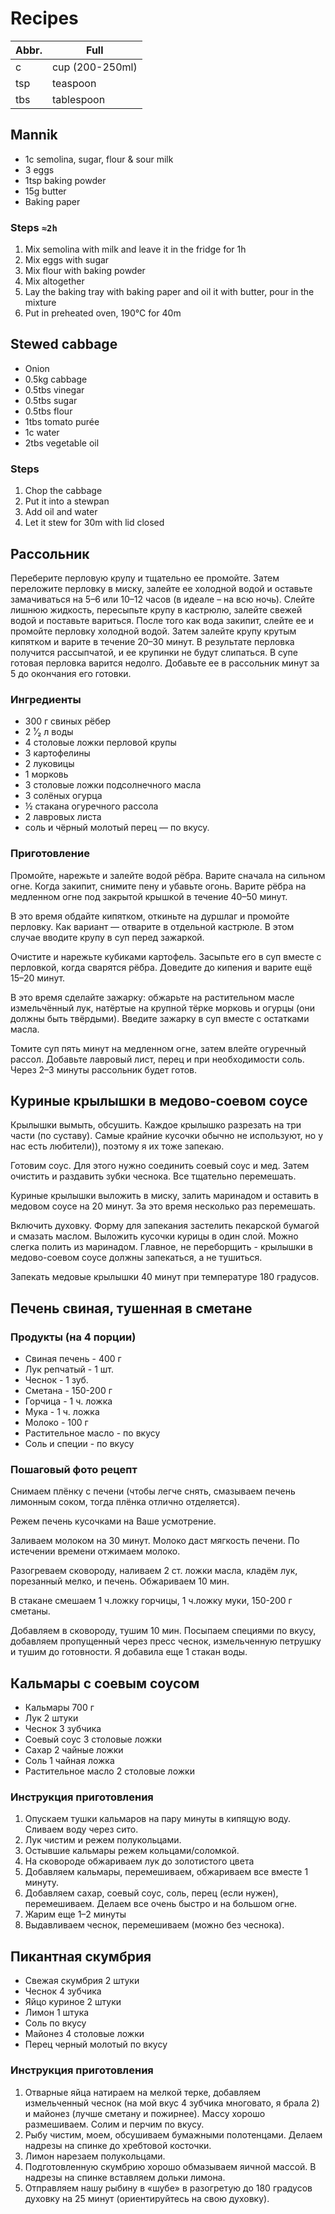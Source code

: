 # Recipes

| Abbr. | Full            |
| ---   | ---             |
| c     | cup (200-250ml) |
| tsp   | teaspoon        |
| tbs   | tablespoon      |

## Mannik

- 1c semolina, sugar, flour & sour milk
- 3 eggs
- 1tsp baking powder
- 15g butter
- Baking paper

### Steps `≈2h`

1. Mix semolina with milk and leave it in the fridge for 1h
1. Mix eggs with sugar
1. Mix flour with baking powder
1. Mix altogether
1. Lay the baking tray with baking paper and oil it with butter, pour in the mixture
1. Put in preheated oven, 190°C for 40m

## Stewed cabbage

- Onion
- 0.5kg cabbage
- 0.5tbs vinegar
- 0.5tbs sugar
- 0.5tbs flour
- 1tbs tomato purée
- 1c water
- 2tbs vegetable oil

### Steps

1. Chop the cabbage
1. Put it into a stewpan
1. Add oil and water
1. Let it stew for 30m with lid closed

## Рассольник

Переберите перловую крупу и тщательно ее промойте. Затем переложите перловку в
миску, залейте ее холодной водой и оставьте замачиваться на 5–6 или 10–12 часов
(в идеале – на всю ночь). Слейте лишнюю жидкость, пересыпьте крупу в кастрюлю,
залейте свежей водой и поставьте вариться. После того как вода закипит, слейте
ее и промойте перловку холодной водой. Затем залейте крупу крутым кипятком и
варите в течение 20–30 минут. В результате перловка получится рассыпчатой, и ее
крупинки не будут слипаться. В супе готовая перловка варится недолго. Добавьте
ее в рассольник минут за 5 до окончания его готовки.

### Ингредиенты

- 300 г свиных рёбер
- 2 ¹⁄₂ л воды
- 4 столовые ложки перловой крупы
- 3 картофелины
- 2 луковицы
- 1 морковь
- 3 столовые ложки подсолнечного масла
- 3 солёных огурца
- ½ стакана огуречного рассола
- 2 лавровых листа
- соль и чёрный молотый перец — по вкусу.

### Приготовление

Промойте, нарежьте и залейте водой рёбра. Варите сначала на сильном огне. Когда
закипит, снимите пену и убавьте огонь. Варите рёбра на медленном огне под
закрытой крышкой в течение 40–50 минут.

В это время обдайте кипятком, откиньте на дуршлаг и промойте перловку. Как
вариант — отварите в отдельной кастрюле. В этом случае вводите крупу в суп перед
зажаркой.

Очистите и нарежьте кубиками картофель. Засыпьте его в суп вместе с перловкой,
когда сварятся рёбра. Доведите до кипения и варите ещё 15–20 минут.

В это время сделайте зажарку: обжарьте на растительном масле измельчённый лук,
натёртые на крупной тёрке морковь и огурцы (они должны быть твёрдыми). Введите
зажарку в суп вместе с остатками масла.

Томите суп пять минут на медленном огне, затем влейте огуречный рассол. Добавьте
лавровый лист, перец и при необходимости соль. Через 2–3 минуты рассольник будет
готов.

## Куриные крылышки в медово-соевом соусе

Крылышки вымыть, обсушить. Каждое крылышко разрезать на три части (по суставу).
Самые крайние кусочки обычно не используют, но у нас есть любители)), поэтому я
их тоже запекаю.

Готовим соус. Для этого нужно соединить соевый соус и мед. Затем очистить и
раздавить зубки чеснока. Все тщательно перемешать.

Куриные крылышки выложить в миску, залить маринадом и оставить в медовом соусе
на 20 минут. За это время несколько раз перемешать.

Включить духовку. Форму для запекания застелить пекарской бумагой и смазать
маслом.  Выложить кусочки курицы в один слой. Можно слегка полить из маринадом.
Главное, не переборщить - крылышки в медово-соевом соусе должны запекаться, а не
тушиться.

Запекать медовые крылышки 40 минут при температуре 180 градусов.

## Печень свиная, тушенная в сметане

### Продукты (на 4 порции)

- Свиная печень - 400 г
- Лук репчатый - 1 шт.
- Чеснок - 1 зуб.
- Сметана - 150-200 г
- Горчица - 1 ч. ложка
- Мука - 1 ч. ложка
- Молоко - 100 г
- Растительное масло - по вкусу
- Соль и специи - по вкусу

### Пошаговый фото рецепт

Снимаем плёнку с печени (чтобы легче снять, смазываем печень лимонным соком,
тогда плёнка отлично отделяется).

Режем печень кусочками на Ваше усмотрение.

Заливаем молоком на 30 минут. Молоко даст мягкость печени. По истечении времени
отжимаем молоко.

Разогреваем сковороду, наливаем 2 ст. ложки масла, кладём лук, порезанный мелко,
и печень. Обжариваем 10 мин.

В стакане смешаем 1 ч.ложку горчицы, 1 ч.ложку муки, 150-200 г сметаны.

Добавляем в сковороду, тушим 10 мин.  Посыпаем специями по вкусу, добавляем
пропущенный через пресс чеснок, измельченную петрушку и тушим до готовности. Я
добавила еще 1 стакан воды.

## Кальмары с соевым соусом

- Кальмары 700 г
- Лук 2 штуки
- Чеснок 3 зубчика
- Соевый соус 3 столовые ложки
- Сахар 2 чайные ложки
- Соль 1 чайная ложка
- Растительное масло 2 столовые ложки

### Инструкция приготовления

1. Опускаем тушки кальмаров на пару минуты в кипящую воду. Сливаем воду через
   сито.
2. Лук чистим и режем полукольцами.
3. Остывшие кальмары режем кольцами/соломкой.
4. На сковороде обжариваем лук до золотистого цвета
5. Добавляем кальмары, перемешиваем, обжариваем все вместе 1 минуту.
6. Добавляем сахар, соевый соус, соль, перец (если нужен), перемешиваем. Делаем
   все очень быстро и на большом огне.
7. Жарим еще 1–2 минуты
8. Выдавливаем чеснок, перемешиваем (можно без чеснока).

## Пикантная скумбрия

- Свежая скумбрия 2 штуки
- Чеснок 4 зубчика
- Яйцо куриное 2 штуки
- Лимон 1 штука
- Соль по вкусу
- Майонез 4 столовые ложки
- Перец черный молотый по вкусу

### Инструкция приготовления

1. Отварные яйца натираем на мелкой терке, добавляем измельченный чеснок
   (на мой вкус 4 зубчика многовато, я брала 2) и майонез (лучше сметану и пожирнее).
   Массу хорошо размешиваем. Солим и перчим по вкусу.
2. Рыбу чистим, моем, обсушиваем бумажными полотенцами.
   Делаем надрезы на спинке до хребтовой косточки.
3. Лимон нарезаем полукольцами.
1. Подготовленную скумбрию хорошо обмазываем яичной массой.
   В надрезы на спинке вставляем дольки лимона.
4. Отправляем нашу рыбину в «шубе» в разогретую до 180 градусов духовку
   на 25 минут (ориентируйтесь на свою духовку).

